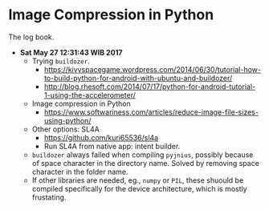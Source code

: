 Image Compression in Python
===========================
The log book.

- **Sat May 27 12:31:43 WIB 2017**
	- Trying `buildozer`.
		- https://kivyspacegame.wordpress.com/2014/06/30/tutorial-how-to-build-python-for-android-with-ubuntu-and-buildozer/
		- http://blog.rhesoft.com/2014/07/17/python-for-android-tutorial-1-using-the-accelerometer/
	- Image compression in Python
		- https://www.softwariness.com/articles/reduce-image-file-sizes-using-python/
	- Other options: SL4A
		- https://github.com/kuri65536/sl4a
		- Run SL4A from native app: intent builder.
	- `buildozer` always failed when compiling `pyjnius`, possibly because of space character in the directory name. Solved by removing space character in the folder name.
	- If other libraries are needed, eg., `numpy` or `PIL`, these shuould be compiled specifically for the device architecture, which is mostly frustating.